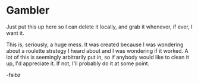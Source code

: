 # Gambler

Just put this up here so I can delete it locally, and grab it whenever, if ever, I want it.

This is, seriously, a huge mess. It was created because I was wondering about a roulette strategy I heard about and I was wondering if it worked.
A lot of this is seemingly arbitrarily put in, so if anybody would like to clean it up, I'd appreciate it. If not, I'll probably do it at some point.

-faibz
